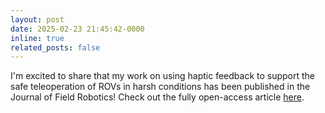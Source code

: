 ```yaml
---
layout: post
date: 2025-02-23 21:45:42-0000
inline: true
related_posts: false
---
```


I'm excited to share that my work on using haptic feedback to support the safe teleoperation of ROVs in harsh conditions has been published in the Journal of Field Robotics! Check out the fully open-access article [here](https://onlinelibrary.wiley.com/doi/full/10.1002/rob.22533).